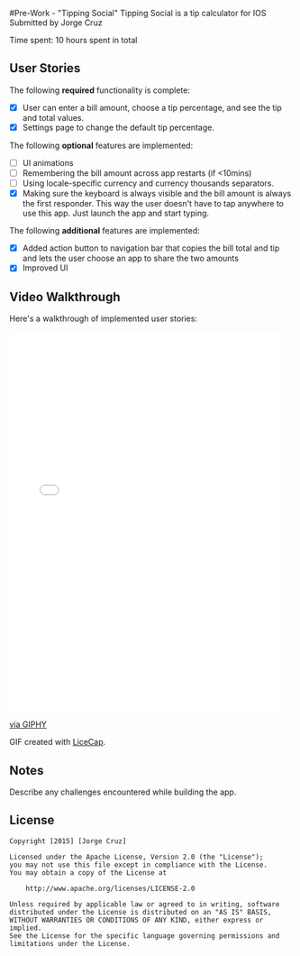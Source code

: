 #Pre-Work - "Tipping Social"
Tipping Social is a tip calculator for IOS
Submitted by Jorge Cruz

Time spent: 10 hours spent in total

## User Stories

The following **required** functionality is complete:

* [X] User can enter a bill amount, choose a tip percentage, and see the tip and total values.
* [X] Settings page to change the default tip percentage.

The following **optional** features are implemented:
* [ ] UI animations
* [ ] Remembering the bill amount across app restarts (if <10mins)
* [ ] Using locale-specific currency and currency thousands separators.
* [X] Making sure the keyboard is always visible and the bill amount is always the first responder. This way the user doesn't have to tap anywhere to use this app. Just launch the app and start typing.

The following **additional** features are implemented:

- [X] Added action button to navigation bar that copies the bill total and tip and lets the user choose an app to share the two amounts
- [X] Improved UI

## Video Walkthrough 

Here's a walkthrough of implemented user stories:

<iframe src="//giphy.com/embed/l3nWinR8nBoJ4JWGQ" width="480" height="675" frameBorder="0" class="giphy-embed" allowFullScreen></iframe><p><a href="http://giphy.com/gifs/iphone-app-prework-l3nWinR8nBoJ4JWGQ">via GIPHY</a></p>

GIF created with [LiceCap](http://www.cockos.com/licecap/).

## Notes

Describe any challenges encountered while building the app.

## License

    Copyright [2015] [Jorge Cruz]

    Licensed under the Apache License, Version 2.0 (the "License");
    you may not use this file except in compliance with the License.
    You may obtain a copy of the License at

        http://www.apache.org/licenses/LICENSE-2.0

    Unless required by applicable law or agreed to in writing, software
    distributed under the License is distributed on an "AS IS" BASIS,
    WITHOUT WARRANTIES OR CONDITIONS OF ANY KIND, either express or implied.
    See the License for the specific language governing permissions and
    limitations under the License.
